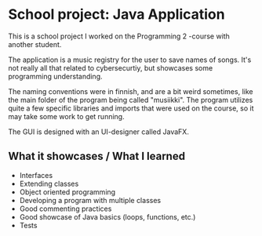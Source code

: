 # School project: Java Application

This is a school project I worked on the Programming 2 -course with another student.

The application is a music registry for the user to save names of songs. It's not really all that related to cybersecurtiy, but showcases some programming understanding. 

The naming conventions were in finnish, and are a bit weird sometimes, like the main folder of the program being called "musiikki". The program utilizes quite a few specific libraries and imports that were used on the course, so it may take some work to get running.

The GUI is designed with an UI-designer called JavaFX.

## What it showcases / What I learned
* Interfaces
* Extending classes
* Object oriented programming
* Developing a program with multiple classes
* Good commenting practices
* Good showcase of Java basics (loops, functions, etc.)
* Tests
